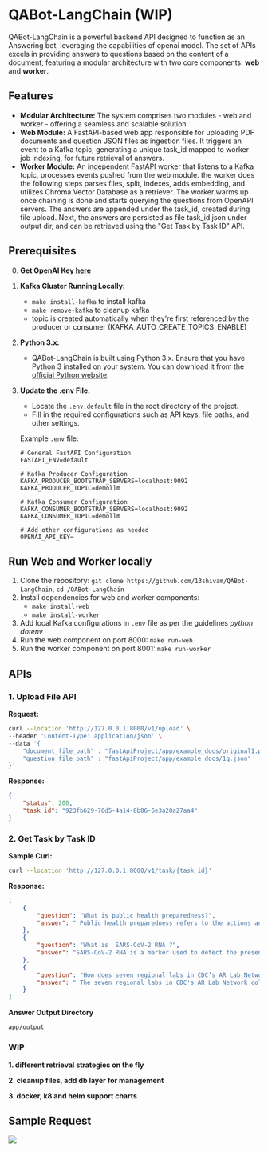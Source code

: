 # QABot-LangChain (WIP)

QABot-LangChain is a powerful backend API designed to function as an Answering bot, leveraging the capabilities of openai model. The set of APIs excels in providing answers to questions based on the content of a document, featuring a modular architecture with two core components: **web** and **worker**.


## Features

- **Modular Architecture:** The system comprises two modules - web and worker - offering a seamless and scalable solution.
- **Web Module:** A FastAPI-based web app responsible for uploading PDF documents and question JSON files as ingestion files. It triggers an event to a Kafka topic, generating a unique task_id mapped to worker job indexing, for future retrieval of answers.
- **Worker Module:** An independent FastAPI worker that listens to a Kafka topic, processes events pushed from the web module. the worker does the following steps parses files, split, indexes, adds embedding, and utilizes Chroma Vector Database as a retriever. The worker warms up once chaining is done and starts querying the questions from OpenAPI servers. The answers are appended under the task_id, created during file upload. Next, the answers are persisted as file task_id.json under output dir, and can be retrieved using the "Get Task by Task ID" API.


## Prerequisites

0. **Get OpenAI Key [here](https://platform.openai.com/account/api-keys)**
1. **Kafka Cluster Running Locally:**
   - `make install-kafka` to install kafka 
   - `make remove-kafka` to cleanup kafka 
   - topic is created automatically when they're first referenced by the producer or consumer (KAFKA_AUTO_CREATE_TOPICS_ENABLE)
2. **Python 3.x:**
   - QABot-LangChain is built using Python 3.x. Ensure that you have Python 3 installed on your system. You can download it from the [official Python website](https://www.python.org/downloads/).

3. **Update the .env File:**
   - Locate the `.env.default` file in the root directory of the project.
   - Fill in the required configurations such as API keys, file paths, and other settings.

   Example `.env` file:
   ```env
   # General FastAPI Configuration
   FASTAPI_ENV=default

   # Kafka Producer Configuration
   KAFKA_PRODUCER_BOOTSTRAP_SERVERS=localhost:9092
   KAFKA_PRODUCER_TOPIC=demollm

   # Kafka Consumer Configuration
   KAFKA_CONSUMER_BOOTSTRAP_SERVERS=localhost:9092
   KAFKA_CONSUMER_TOPIC=demollm

   # Add other configurations as needed
   OPENAI_API_KEY=
   
## Run Web and Worker locally

1. Clone the repository: `git clone https://github.com/13shivam/QABot-LangChain`, `cd /QABot-LangChain`
2. Install dependencies for web and worker components:
   -  `make install-web`
   -  `make install-worker`
3. Add local Kafka configurations in `.env` file as per the guidelines *python dotenv*
4. Run the web component on port 8000: `make run-web`
5. Run the worker component on port 8001: `make run-worker`



## APIs 

### 1. Upload File API

**Request:**

```bash
curl --location 'http://127.0.0.1:8000/v1/upload' \
--header 'Content-Type: application/json' \
--data '{
    "document_file_path" : "fastApiProject/app/example_docs/original1.pdf",
    "question_file_path" : "fastApiProject/app/example_docs/1q.json"
}'
```

**Response:**

```json
{
    "status": 200,
    "task_id": "923fb629-76d5-4a14-8b86-6e3a28a27aa4"
}
```


### 2. Get Task by Task ID

**Sample Curl:**

```bash
curl --location 'http://127.0.0.1:8000/v1/task/{task_id}'
```
**Response:**

```json
[
    {
        "question": "What is public health preparedness?",
        "answer": " Public health preparedness refers to the actions and resources put in place to prevent and respond to public health threats, such as antimicrobial resistance or pandemics. This includes investing in infrastructure, workforce, technology, and strategies to detect, prevent, and contain these threats."
    },
    {
        "question": "What is  SARS-CoV-2 RNA ?",
        "answer": "SARS-CoV-2 RNA is a marker used to detect the presence of COVID-19 in communities through wastewater surveillance. It carries genetic information and can aid in tracking the spread of the virus."
    },
    {
        "question": "How does seven regional labs in CDC’s AR Lab Network work?",
        "answer": " The seven regional labs in CDC's AR Lab Network collaborate with each other during emergencies, such as the COVID-19 pandemic, to maintain critical national testing for antimicrobial resistance. They may offer tests outside of their typical regions or use their sequencing capacity to study new viruses, like SARS-CoV-2. These collaborations demonstrate the flexibility and adaptability of the AR Lab Network and how CDC's investments in antimicrobial resistance can be utilized during a crisis."
    }
]
```

**Answer Output Directory**

```app/output```

### WIP

**1. different retrieval strategies on the fly**

**2. cleanup files, add db layer for management**

**3. docker, k8 and helm support charts**

## Sample Request

![](.github/rfdiag.jpg)